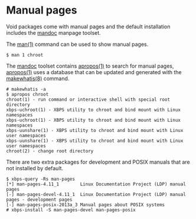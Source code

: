 # Manual pages

Void packages come with manual pages and the default installation includes the
[mandoc](http://mandoc.bsd.lv/) manpage toolset.

The [man(1)](https://man.voidlinux.org/man.1) command can be used to show manual
pages.

```
$ man 1 chroot
```

The [mandoc](http://mandoc.bsd.lv/) toolset contains
[apropos(1)](https://man.voidlinux.org/apropos.1) to search for manual pages,
[apropos(1)](https://man.voidlinux.org/apropos.1) uses a database that can be
updated and generated with the
[makewhatis(8)](https://man.voidlinux.org/makewhatis.8) command.

```
# makewhatis -a
$ apropos chroot
chroot(1) - run command or interactive shell with special root directory
xbps-uchroot(1) - XBPS utility to chroot and bind mount with Linux namespaces
xbps-uchroot(1) - XBPS utility to chroot and bind mount with Linux namespaces
xbps-uunshare(1) - XBPS utility to chroot and bind mount with Linux user namespaces
xbps-uunshare(1) - XBPS utility to chroot and bind mount with Linux user namespaces
chroot(2) - change root directory
```

There are two extra packages for development and POSIX manuals that are not
installed by default.

```
$ xbps-query -Rs man-pages
[*] man-pages-4.11_1        Linux Documentation Project (LDP) manual pages
[-] man-pages-devel-4.11_1  Linux Documentation Project (LDP) manual pages - development pages
[-] man-pages-posix-2013a_3 Manual pages about POSIX systems
# xbps-install -S man-pages-devel man-pages-posix
```

